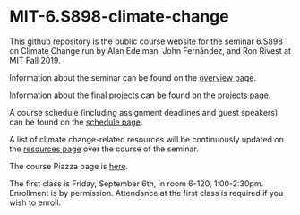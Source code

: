 # MIT-6.S898-climate-change

This github repository is the public course website for the seminar 6.S898
on Climate Change run by Alan Edelman, John Fern&#xE1;ndez, and Ron Rivest at MIT Fall 2019.

Information about the seminar can be found on the [overview page](https://github.com/ron-rivest/MIT-6.S898-climate-change/blob/master/overview.md).

Information about the final projects can be found on the [projects page](https://github.com/ron-rivest/MIT-6.S898-climate-change/blob/master/projects.md).

A course schedule (including assignment deadlines and guest speakers) can be found on the [schedule page](https://github.com/ron-rivest/MIT-6.S898-climate-change/blob/master/schedule.md).

A list of climate change-related resources will be continuously updated on the [resources page](https://github.com/ron-rivest/MIT-6.S898-climate-change/blob/master/resources.md) over the course of the seminar.

The course Piazza page is [here](https://piazza.com/mit/fall2019/6s898/home).

The first class is Friday, September 6th, in room 6-120, 1:00-2:30pm.  Enrollment is by permission.
Attendance at the first class is required if you wish to enroll.
